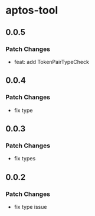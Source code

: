 # aptos-tool

## 0.0.5

### Patch Changes

- feat: add TokenPairTypeCheck

## 0.0.4

### Patch Changes

- fix type

## 0.0.3

### Patch Changes

- fix types

## 0.0.2

### Patch Changes

- fix type issue
